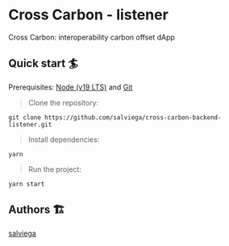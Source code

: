 # Cross Carbon - listener

Cross Carbon: interoperability carbon offset dApp

## Quick start 🏄

Prerequisites: [Node (v19 LTS)](https://nodejs.org/en/download/) and [Git](https://git-scm.com/downloads)

> Clone the repository:

```
git clone https://github.com/salviega/cross-carbon-backend-listener.git
```

> Install dependencies:

```
yarn
```

> Run the project:

```
yarn start
```

## Authors 🏗

[salviega](https://github.com/salviega)
